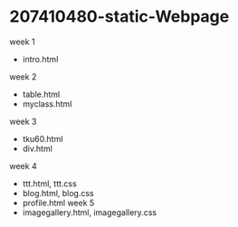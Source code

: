 # 207410480-static-Webpage

week 1
* intro.html

week 2
* table.html
* myclass.html

week 3
* tku60.html
* div.html

week 4
* ttt.html, ttt.css
* blog.html, blog.css
* profile.html
week 5
* imagegallery.html, imagegallery.css
